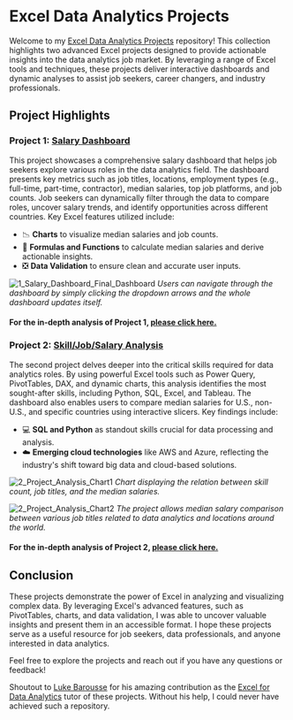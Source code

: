 # Excel Data Analytics Projects

Welcome to my [Excel Data Analytics Projects](https://github.com/rodyonraskolnikov/Excel_Projects-Data_Analytics) repository! This collection highlights two advanced Excel projects designed to provide actionable insights into the data analytics job market. By leveraging a range of Excel tools and techniques, these projects deliver interactive dashboards and dynamic analyses to assist job seekers, career changers, and industry professionals.

## Project Highlights

### Project 1: [**Salary Dashboard**](/Project_1%20-%20Salary%20Dashboard/)
   
This project showcases a comprehensive salary dashboard that helps job seekers explore various roles in the data analytics field. The  dashboard presents key metrics such as job titles, locations, employment types (e.g., full-time, part-time, contractor), median salaries, top job platforms, and job counts. Job seekers can dynamically filter through the data to compare roles, uncover salary trends, and identify opportunities across different countries. Key Excel features utilized include:

   - 📉 **Charts** to visualize median salaries and job counts.
   - 🧮 **Formulas and Functions** to calculate median salaries and derive actionable insights.
   - ❎ **Data Validation** to ensure clean and accurate user inputs.

![1_Salary_Dashboard_Final_Dashboard](https://github.com/user-attachments/assets/5edbfede-27f8-41a5-b005-ea01949c566a)
*Users can navigate through the dashboard by simply clicking the dropdown arrows and the whole dashboard updates itself.*

#### For the in-depth analysis of Project 1, [please click here.](/Project_1%20-%20Salary%20Dashboard/)

### Project 2: [**Skill/Job/Salary Analysis**](/Project_2%20-%20Skill/Job/Salary%20Analysis)  
   
The second project delves deeper into the critical skills required for data analytics roles. By using powerful Excel tools such as Power Query, PivotTables, DAX, and dynamic charts, this analysis identifies the most sought-after skills, including Python, SQL, Excel, and Tableau. The dashboard also enables users to compare median salaries for U.S., non-U.S., and specific countries using interactive slicers. Key findings include:

   - 💻 **SQL and Python** as standout skills crucial for data processing and analysis.
   - ☁️ **Emerging cloud technologies** like AWS and Azure, reflecting the industry's shift toward big data and cloud-based solutions.

![2_Project_Analysis_Chart1](https://github.com/user-attachments/assets/e08ecc37-58bd-4f54-968e-75e5504babcb)
*Chart displaying the relation between skill count, job titles, and the median salaries.*

![2_Project_Analysis_Chart2](https://github.com/user-attachments/assets/6c9fadb6-2b2d-4dbb-8186-53c3e01e12a4)
*The project allows median salary comparison between various job titles related to data analytics and locations around the world.*

#### For the in-depth analysis of Project 2, [please click here.](/Project_2%20-%20Skill/Job/Salary%20Analysis)

## Conclusion

These projects demonstrate the power of Excel in analyzing and visualizing complex data. By leveraging Excel's advanced features, such as PivotTables, charts, and data validation, I was able to uncover valuable insights and present them in an accessible format. I hope these projects serve as a useful resource for job seekers, data professionals, and anyone interested in data analytics.

Feel free to explore the projects and reach out if you have any questions or feedback!

Shoutout to [Luke Barousse](https://www.lukebarousse.com/) for his amazing contribution as the [Excel for Data Analytics](https://www.youtube.com/watch?v=pCJ15nGFgVg&t=1s) tutor of these projects. Without his help, I could never have achieved such a repository.
